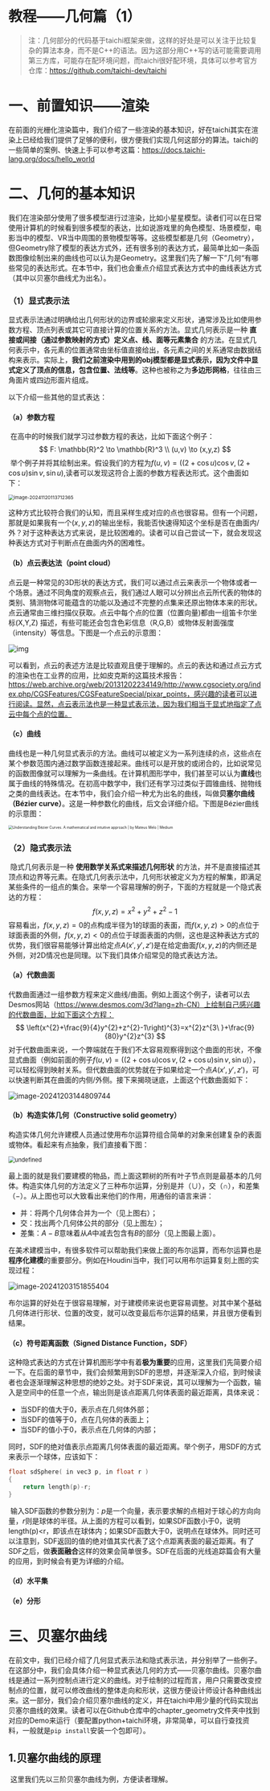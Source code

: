 # 教程——几何篇（1）

> 注：几何部分的代码基于taichi框架来做，这样的好处是可以关注于比较复杂的算法本身，而不是C++的语法。因为这部分用C++写的话可能需要调用第三方库，可能存在配环境问题，而taichi很好配环境，具体可以参考官方仓库：https://github.com/taichi-dev/taichi



# 一、前置知识——渲染

​	在前面的光栅化渲染篇中，我们介绍了一些渲染的基本知识，好在taichi其实在渲染上已经给我们提供了足够的便利，很方便我们实现几何这部分的算法。taichi的一些简单的案例、快速上手可以参考这篇：https://docs.taichi-lang.org/docs/hello_world



# 二、几何的基本知识

​	我们在渲染部分使用了很多模型进行过渲染，比如小星星模型。读者们可以在日常使用计算机的时候看到很多模型的表达，比如说游戏里的角色模型、场景模型，电影当中的模型、VR当中周围的景物模型等等。这些模型都是几何（Geometry），但Geometry除了模型的表达方式外，还有很多别的表达方式，最简单比如一条函数图像绘制出来的曲线也可以认为是Geometry。这里我们先了解一下”几何“有哪些常见的表达形式。在本节中，我们也会重点介绍显式表达方式中的曲线表达方式（其中以贝塞尔曲线尤为出名）。

### （1）显式表示法

​	显式表示法通过明确给出几何形状的边界或轮廓来定义形状，通常涉及比如使用参数方程、顶点列表或其它可直接计算的位置关系的方法。显式几何表示是一种 **直接或间接（通过参数映射的方式）定义点、线、面等元素集合** 的方法。在显式几何表示中，各元素的位置通常由坐标值直接给出，各元素之间的关系通常由数据结构来表示。实际上，**我们之前渲染中用到的obj模型都是显式表示，因为文件中显式定义了顶点的信息，包含位置、法线等**。这种也被称之为**多边形网格**，往往由三角面片或四边形面片组成。

以下介绍一些其他的显式表达：

#### （a）参数方程

​	在高中的时候我们就学习过参数方程的表达，比如下面这个例子：
$$
F: \mathbb{R}^2 \to \mathbb{R}^3 \\
(u,v) \to (x,y,z)
$$
​	举个例子并将其绘制出来。假设我们的方程为$f(u,v)=((2+\cos{u})\cos{v},(2+\cos{u})\sin{v},\sin{u})$,读者可以发现这符合上面的参数方程表达形式。这个曲面如下：

<img src="./assets/image-20241120113712365.png" alt="image-20241120113712365" style="zoom:67%;" />

​	这种方式比较符合我们的认知，而且采样生成对应的点也很容易。但有一个问题，那就是如果我有一个$(x,y,z)$的输出坐标，我能否快速得知这个坐标是否在曲面内/外？对于这种表达方式来说，是比较困难的。读者可以自己尝试一下，就会发现这种表达方式对于判断点在曲面内外的困难性。



#### （b）点云表达法（point cloud）

​	点云是一种常见的3D形状的表达方式，我们可以通过点云来表示一个物体或者一个场景。通过不同角度的观察点云，我们通过人眼可以分辨出点云所代表的物体的类别、猜测物体可能蕴含的功能以及通过不完整的点集来还原出物体本来的形状。点云通常由三维扫描仪获取。点云中每个点的位置（位置向量)都由一组笛卡尔坐标(X,Y,Z) 描述，有些可能还会包含色彩信息（R,G,B）或物体反射面强度（intensity）等信息。下图是一个点云的示意图：

![img](./assets/220px-Point_cloud_torus.gif)

​	可以看到，点云的表述方法是比较直观且便于理解的。点云的表达和通过点云方式的渲染也在工业界的应用，比如皮克斯的这篇技术报告：https://web.archive.org/web/20131202234149/http://www.cgsociety.org/index.php/CGSFeatures/CGSFeatureSpecial/pixar_points，感兴趣的读者可以进行阅读。显然，点云表示法也是一种显式表示法，因为我们相当于显式地指定了点云中每个点的位置。



#### （c）曲线

​	曲线也是一种几何显式表示的方法。曲线可以被定义为一系列连续的点，这些点在某个参数范围内通过数学函数连接起来。曲线可以是开放的或闭合的，比如说常见的函数图像就可以理解为一条曲线。在计算机图形学中，我们甚至可以认为**直线**也属于曲线的特殊情况。在初高中数学中，我们还有学习过类似于圆锥曲线、抛物线之类的曲线表达。在本节中，我们会介绍一种尤为出名的曲线，叫做**贝塞尔曲线（Bézier curve）**。这是一种参数化的曲线，后文会详细介绍。下图是Bézier曲线的示意图：

<img src="./assets/1T6rZZ0uyEbNlHZPz1o_V4g.png" alt="Understanding Bézier Curves. A mathematical and intuitive approach | by  Mateus Melo | Medium" style="zoom: 50%;" />





### （2）隐式表示法

​	隐式几何表示是一种 **使用数学关系式来描述几何形状** 的方法，并不是直接描述其顶点和边界等元素。在隐式几何表示法中，几何形状被定义为方程的解集，即满足某些条件的一组点的集合。来举一个容易理解的例子，下面的方程就是一个隐式表达的方程：
$$
f(x,y,z) = x^2 + y^2 + z^2 - 1
$$
​	容易看出，$f(x,y,z)=0$的点构成半径为1的球面的表面，而$f(x,y,z)>0$的点位于球面表面的外侧，$f(x,y,z)<0$的点位于球面表面的内侧，这也是这种表达方式的优势，我们很容易能够计算出给定点$A(x',y',z')$是在给定曲面$f(x,y,z)$的内侧还是外侧，对2D情况也是同理。以下我们具体介绍常见的隐式表达方法。

#### （a）代数曲面

​	代数曲面通过一组参数方程来定义曲线/曲面。例如上面这个例子，读者可以去Desmos网站（https://www.desmos.com/3d?lang=zh-CN）上绘制自己感兴趣的代数曲面，比如下面这个方程：
$$
\left(x^{2}+\frac{9}{4}y^{2}+z^{2}-1\right)^{3}=x^{2}z^{3\ }+\frac{9}{80}y^{2}z^{3}
$$
​	对于代数曲面来说，一个弊端就在于我们不太容易观察得到这个曲面的形状，不像显式曲面（例如前面的例子$f(u,v)=((2+\cos{u})\cos{v},(2+\cos{u})\sin{v},\sin{u})$），可以轻松得到映射关系。但代数曲面的优势就在于如果给定一个点$A(x',y',z')$，可以快速判断其在曲面的内侧/外侧。接下来揭晓谜底，上面这个代数曲面如下：

![image-20241203144809744](./assets/image-20241203144809744.png)



#### （b）构造实体几何（Constructive solid geometry）

​	构造实体几何允许建模人员通过使用布尔运算符组合简单的对象来创建复杂的表面或物体。看起来有点抽象，我们直接看下图：

<img src="./assets/Csg_tree.png" alt="undefined" style="zoom: 80%;" />

​	最上面的就是我们要建模的物品，而上面这颗树的所有叶子节点则是最基本的几何体。构造实体几何的方法定义了三种布尔运算，分别是并（$\cup$），交（$\cap$），和差集（$-$）。从上图也可以大致看出来他们的作用，用通俗的语言来讲：

- 并：将两个几何体合并为一个（见上图右）；
- 交：找出两个几何体公共的部分（见上图左）；
- 差集：$A-B$意味着从$A$中减去包含有$B$的部分（见上图最上面）。

​	在美术建模当中，有很多软件可以帮助我们来做上面的布尔运算，而布尔运算也是**程序化建模**的重要部分。例如在Houdini当中，我们可以用布尔运算复刻上图的实现过程：

![image-20241203151855404](./assets/image-20241203151855404.png)

​	布尔运算的好处在于很容易理解，对于建模师来说也更容易调整。对其中某个基础几何体进行形状、位置的改变，就可以改变最后布尔运算的结果，并且很方便看到结果。



#### （c）符号距离函数（Signed Distance Function，SDF）

​	这种隐式表达的方式在计算机图形学中有着**极为重要**的应用，这里我们先简要介绍一下。在后面的章节中，我们会频繁用到SDF的思想，并逐渐深入介绍，到时候读者也会逐渐理解这种思想的绝妙之处。对于SDF来说，其可以理解为一个函数，输入是空间中的任意一个点，输出则是该点距离几何体表面的最近距离，具体来说：

- 当SDF的值大于0，表示点在几何体外部；
- 当SDF的值等于0，点在几何体的表面上；
- 当SDF的值小于0，表示点在几何体的内部；

​	同时，SDF的绝对值表示点距离几何体表面的最近距离。举个例子，用SDF的方式来表示一个球体，应该如下：

```c++
float sdSphere( in vec3 p, in float r )
{
    return length(p)-r;
}
```

​	输入SDF函数的参数分别为：$p$是一个向量，表示要求解的点相对于球心的方向向量，$r$则是球体的半径。从上面的方程可以看到，如果SDF函数小于0，说明length(p)<r，即该点在球体内；如果SDF函数大于0，说明点在球体外。同时还可以注意到，SDF返回的值的绝对值其实代表了这个点距离表面的最近距离。有了SDF之后，做**表面融合**这样的效果会简单很多。SDF在后面的光线追踪篇会有大量的应用，到时候会有更为详细的介绍。



#### （d）水平集



#### （e）分形







# 三、贝塞尔曲线

​	在前文中，我们已经介绍了几何显式表示法和隐式表示法，并分别举了一些例子。在这部分中，我们会具体介绍一种显式表达几何的方式——贝塞尔曲线。贝塞尔曲线是通过一系列控制点进行定义的曲线。对于绘制的过程而言，用户只需要改变控制点的位置，就可以修改曲线的整体走向和形状，这很方便设计师设计各种曲线出来。这一部分，我们会介绍贝塞尔曲线的定义，并在taichi中用少量的代码实现出贝塞尔曲线的效果。读者可以在Github仓库中的chapter_geometry文件夹中找到对应的Demo来运行（要配置python+taichi环境，非常简单，可以自行查找资料，一般就是`pip install`安装一个包即可）。

## 1.贝塞尔曲线的原理

​	这里我们先以三阶贝塞尔曲线为例，方便读者理解。

